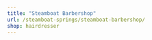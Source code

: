 ```yaml
---
title: "Steamboat Barbershop"
url: /steamboat-springs/steamboat-barbershop/
shop: hairdresser
---
```

